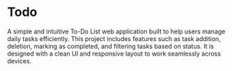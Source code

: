 # Todo
A simple and intuitive To-Do List web application built to help users manage daily tasks efficiently. This project includes features such as task addition, deletion, marking as completed, and filtering tasks based on status. It is designed with a clean UI and responsive layout to work seamlessly across devices.
